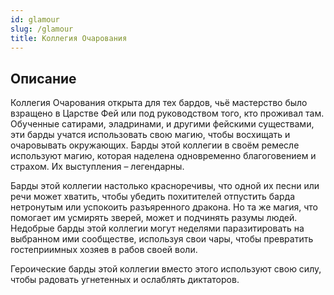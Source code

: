```yaml
---
id: glamour
slug: /glamour
title: Коллегия Очарования
---
```

## Описание
Коллегия Очарования открыта для тех бардов, чьё мастерство было взращено в Царстве Фей или под руководством того, кто проживал там. Обученные сатирами, эладринами, и другими фейскими существами, эти барды учатся использовать свою магию, чтобы восхищать и очаровывать окружающих. Барды этой коллегии в своём ремесле используют магию, которая наделена одновременно благоговением и страхом. Их выступления – легендарны.

Барды этой коллегии настолько красноречивы, что одной их песни или речи может хватить, чтобы убедить похитителей отпустить барда нетронутым или успокоить разъяренного дракона. Но та же магия, что помогает им усмирять зверей, может и подчинять разумы людей. Недобрые барды этой коллегии могут неделями паразитировать на выбранном ими сообществе, используя свои чары, чтобы превратить гостеприимных хозяев в рабов своей воли.

Героические барды этой коллегии вместо этого используют свою силу, чтобы радовать угнетенных и ослаблять диктаторов.